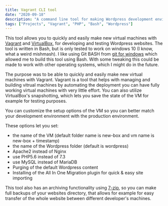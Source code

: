 ```yaml
---
title: Vagrant CLI tool
date: "2020-09-18"
description: "A command line tool for making Wordpress development environments easily."
tags: ["Projects", "Vagrant", "PHP", "Bash", "Wordpress"]
---
```


<a href="https://github.com/Larqqa/Vagrant-Lamp-stack" class="icon">
  <i class="fab fa-github"></i>
</a>

This tool allows you to quickly and easily make new virtual machines with [Vagrant](https://www.vagrantup.com/) and [VirtualBox](https://www.virtualbox.org/), for developing and testing Wordpress websites. The tool is written in Bash, but is only tested to work on windows 10 (I know, what a weird mishmash). I like using Git BASH from [git for windows](https://gitforwindows.org/) which allowed me to build this tool using Bash. With some tweaking this could be made to work with other operating systems, which I might do in the future.

The purpose was to be able to quickly and easily make new virtual machines with Vagrant. Vagrant is a tool that helps with managing and building vitrual machines by automating the deployment you can have fully working virtual machines with very little effort. You can also utilize VirtualBox's snapshotting, which lets you save the state of the VM for example for testing purposes.

You can customize the setup options of the VM so you can better match your development environment with the production environment.

These options let you set:
* the name of the VM (default folder name is new-box and vm name is new-box + timestamp)
* the name of the Wordpress folder (default is wordpress)
* Apache2 instead of Nginx
* use PHP5.6 instead of 7.3
* use MySQL instead of MariaDB
* Purging of the default Wordpress content
* Installing of the All In One Migration plugin for quick & easy site importing

This tool also has an archiving functionality using [7-zip](https://www.7-zip.org/), so you can make full backups of your websites directory, that allows for example for easy transfer of the whole website between different developer's machines.
